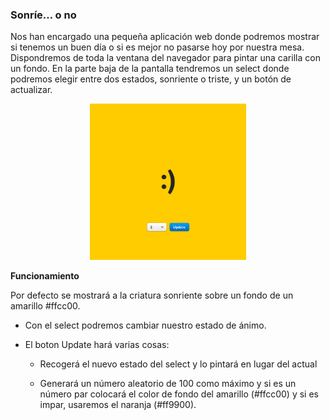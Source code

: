 ### Sonríe… o no

Nos han encargado una pequeña aplicación web donde podremos mostrar si tenemos un buen día o si es mejor no pasarse hoy por nuestra mesa. Dispondremos de toda la ventana del navegador para pintar una carilla con un fondo. En la parte baja de la pantalla tendremos un select donde podremos elegir entre dos estados, sonriente o triste, y un botón de actualizar.

<div align="center">
<img width="250" src="./assets/image.png">
</div>


**Funcionamiento**

 Por defecto se mostrará a la criatura sonriente sobre un fondo de un amarillo  #ffcc00.

- Con el select podremos cambiar nuestro estado de ánimo.

- El boton Update hará varias cosas:

  - Recogerá el nuevo estado del select y lo pintará en lugar del actual

  - Generará un número aleatorio de 100 como máximo y si es un número par colocará el color de fondo del amarillo  (#ffcc00) y si es impar, usaremos el naranja (#ff9900).